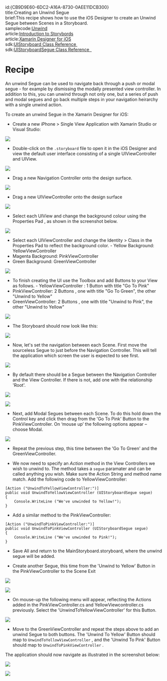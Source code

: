 id:{CB9D9E60-6DC2-A16A-8730-0AEE11DCB300}  
title:Creating an Unwind Segue  
brief:This recipe shows how to use the iOS Designer to create an Unwind Segue between Scenes in a Storyboard.  
samplecode:[Unwind](https://github.com/xamarin/recipes/tree/master/ios/general/storyboard/unwind_segue)  
article:[Introduction to Storybords](/guides/ios/user_interface/introduction_to_storyboards/)  
article:[Xamarin Designer for iOS](/guides/ios/user_interface/designer/)  
sdk:[UIStoryboard Class Reference&nbsp;](http://developer.apple.com/library/ios/#documentation/UIKit/Reference/UIStoryboard_Class/Reference/Reference.html)  
sdk:[UIStoryboardSegue Class Reference &nbsp;](http://developer.apple.com/library/ios/#documentation/UIKit/Reference/UIStoryboardSegue_Class/Reference/Reference.html)  

<a name="Recipe" class="injected"></a>


# Recipe

An unwind Segue can be used to navigate back through a push or modal segue - for example by dismissing the modally presented view controller. In addition to this, you can unwind through not only one, but a series of push and modal segues and go back multiple steps in your navigation heirarchy with a single unwind action.

To create an unwind Segue in the Xamarin Designer for iOS:

-  Create a new  <span class="UIItem">iPhone > Single View Application</span> with Xamarin Studio or Visual Studio:


 [ ![](Images/unwindSegue2.png)](Images/unwindSegue2.png)

-  Double-click on the  `.storyboard` file to open it in the iOS Designer and view the default user interface consisting of a single UIViewController and UIView.


 [ ![](Images/newStoryboard.png)](Images/newStoryboard.png)

-  Drag a new Navigation Controller onto the design surface.&nbsp;


 [ ![](Images/AddNavController.png)](Images/AddNavController.png)

-  Drag a new UIViewController onto the design surface


 [ ![](Images/AddVC.png)](Images/AddVC.png)

-  Select each UIView and change the background colour using the  <span class="UIItem">Properties Pad</span> , as shown in the screenshot below.


 [ ![](Images/BackgroundColour.png)](Images/BackgroundColour.png)

-  Select each UIViewController and change the  <span class="UIItem">Identity > Class</span> in the  <span class="UIItem">Properties Pad</span> to reflect the background color. -   Yellow Background: YellowViewController
-   Magenta Background: PinkViewController
-   Green Background: GreenViewController





 [ ![](Images/NameViewControllers.png)](Images/NameViewControllers.png)

-  To finish creating the UI use the  <span class="UIItem">Toolbox</span> and add  <span class="UIItem">Buttons</span> to your View as follows. -   YellowViewController : 1  <span class="UIItem">Button</span>  with title "Go To Pink"
-   PinkViewController: 2  <span class="UIItem">Buttons</span>  , one with title "Go To Green", the other "Unwind to Yellow"
-   GreenViewController: 2  <span class="UIItem">Buttons</span>  , one with title "Unwind to Pink", the other "Unwind to Yellow"





 [ ![](Images/AddButtons.png)](Images/AddButtons.png)

-  The Storyboard should now look like this:


 [ ![](Images/finishedui.png)](Images/finishedui.png)

-  Now, let's set the navigation between each Scene. First move the sourceless Segue to just before the Navigation Controller. This will tell the application which screen the user is expected to see first.


 ![](Images/SourcelessSegue.png)

-  By default there should be a Segue between the Navigation Controller and the View Controller. If there is not, add one with the relationship 'Root'.


 [ ![](Images/creatingSegue.png)](Images/creatingSegue.png)

 [ ![](Images/creatingRelationship.png)](Images/creatingRelationship.png)

-  Next, add Modal Segues between each Scene. To do this hold down the Control key and click then drag from the 'Go To Pink' Button to the PinkViewController. On ‘mouse up’ the following options appear – choose Modal.


 ![](Images/SegueMenu.png)

-  Repeat the previous step, this time between the 'Go To Green' and the GreenViewController.


-  We now need to specify an  *Action* method in the View Controllers we wish to unwind to. The method takes a  `segue` paramater and can be called anything you wish. Make sure the Action String and method name match. Add the following code to YellowViewController:


```
[Action ("UnwindToYellowViewController:")]
public void UnwindToYellowViewController (UIStoryboardSegue segue)
{
    Console.WriteLine ("We've unwinded to Yellow!");
}
```

-  Add a similar method to the PinkViewController:


```
[Action ("UnwindToPinkViewController:")]
public void UnwindToPinkViewController (UIStoryboardSegue segue)
{
    Console.WriteLine ("We've unwinded to Pink!");
}
```

-  <span class="UIItem">Save All</span> and return to the MainStoryboard.storyboard, where the unwind segue will be added.


-  Create another Segue, this time from the 'Unwind to Yellow' Button in the PinkViewController to the Scene Exit


 [ ![](Images/SceneExit.png)](Images/SceneExit.png)

 [ ![](Images/SceneExitBig.png)](Images/SceneExitBig.png)

-  On mouse-up the following menu will appear, reflecting the Actions added in the PinkViewController.cs and YellowViewcontroller.cs previously. Select the 'UnwindToYellowViewController' for this Button.


 [ ![](Images/ActionSegue.png)](Images/ActionSegue.png)

-  Move to the GreenViewController and repeat the steps above to add an unwind Segue to both buttons. The 'Unwind To Yellow' Button should map to  `UnwindToYellowViewController` , and the 'Unwind To Pink' Button should map to  `UnwindToPinkViewController` .


The application should now navigate as illustrated in the screenshot below:

 [ ![](Images/unwind.png)](Images/unwind.png)

 [ ![](Images/ApplicationOutput.png)](Images/ApplicationOutput.png)
